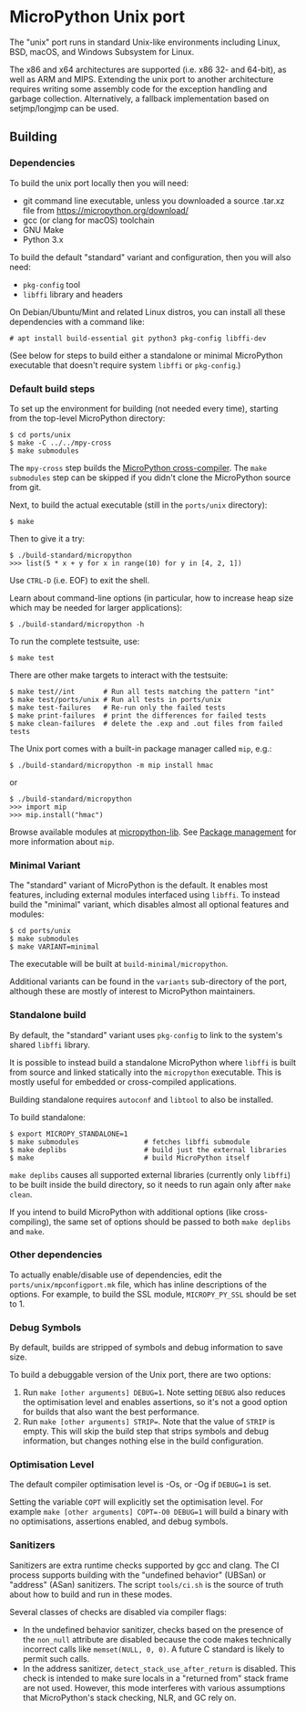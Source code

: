MicroPython Unix port
=====================

The "unix" port runs in standard Unix-like environments including Linux, BSD,
macOS, and Windows Subsystem for Linux.

The x86 and x64 architectures are supported (i.e. x86 32- and 64-bit), as well
as ARM and MIPS. Extending the unix port to another architecture requires
writing some assembly code for the exception handling and garbage collection.
Alternatively, a fallback implementation based on setjmp/longjmp can be used.

Building
--------

### Dependencies

To build the unix port locally then you will need:

* git command line executable, unless you downloaded a source .tar.xz file from
  https://micropython.org/download/
* gcc (or clang for macOS) toolchain
* GNU Make
* Python 3.x

To build the default "standard" variant and configuration, then you will also
need:

* `pkg-config` tool
* `libffi` library and headers

On Debian/Ubuntu/Mint and related Linux distros, you can install all these
dependencies with a command like:

```
# apt install build-essential git python3 pkg-config libffi-dev
```

(See below for steps to build either a standalone or minimal MicroPython
executable that doesn't require system `libffi` or `pkg-config`.)

### Default build steps

To set up the environment for building (not needed every time), starting from
the top-level MicroPython directory:

    $ cd ports/unix
    $ make -C ../../mpy-cross
    $ make submodules

The `mpy-cross` step builds the [MicroPython
cross-compiler](https://github.com/micropython/micropython/?tab=readme-ov-file#the-micropython-cross-compiler-mpy-cross).
The `make submodules` step can be skipped if you didn't clone the MicroPython
source from git.

Next, to build the actual executable (still in the `ports/unix` directory):

    $ make

Then to give it a try:

    $ ./build-standard/micropython
    >>> list(5 * x + y for x in range(10) for y in [4, 2, 1])

Use `CTRL-D` (i.e. EOF) to exit the shell.

Learn about command-line options (in particular, how to increase heap size
which may be needed for larger applications):

    $ ./build-standard/micropython -h

To run the complete testsuite, use:

    $ make test

There are other make targets to interact with the testsuite:

    $ make test//int       # Run all tests matching the pattern "int"
    $ make test/ports/unix # Run all tests in ports/unix
    $ make test-failures   # Re-run only the failed tests
    $ make print-failures  # print the differences for failed tests
    $ make clean-failures  # delete the .exp and .out files from failed tests

The Unix port comes with a built-in package manager called `mip`, e.g.:

    $ ./build-standard/micropython -m mip install hmac

or

    $ ./build-standard/micropython
    >>> import mip
    >>> mip.install("hmac")

Browse available modules at
[micropython-lib](https://github.com/micropython/micropython-lib). See
[Package management](https://docs.micropython.org/en/latest/reference/packages.html)
for more information about `mip`.

### Minimal Variant

The "standard" variant of MicroPython is the default. It enables most features,
including external modules interfaced using `libffi`. To instead build the
"minimal" variant, which disables almost all optional features and modules:

    $ cd ports/unix
    $ make submodules
    $ make VARIANT=minimal

The executable will be built at `build-minimal/micropython`.

Additional variants can be found in the `variants` sub-directory of the port,
although these are mostly of interest to MicroPython maintainers.

### Standalone build

By default, the "standard" variant uses `pkg-config` to link to the system's
shared `libffi` library.

It is possible to instead build a standalone MicroPython where `libffi` is built
from source and linked statically into the `micropython` executable. This is
mostly useful for embedded or cross-compiled applications.

Building standalone requires `autoconf` and `libtool` to also be installed.

To build standalone:

    $ export MICROPY_STANDALONE=1
    $ make submodules                # fetches libffi submodule
    $ make deplibs                   # build just the external libraries
    $ make                           # build MicroPython itself

`make deplibs` causes all supported external libraries (currently only `libffi`)
to be built inside the build directory, so it needs to run again only after
`make clean`.

If you intend to build MicroPython with additional options (like
cross-compiling), the same set of options should be passed to both `make
deplibs` and `make`.

### Other dependencies

To actually enable/disable use of dependencies, edit the
`ports/unix/mpconfigport.mk` file, which has inline descriptions of the
options. For example, to build the SSL module, `MICROPY_PY_SSL` should be
set to 1.

### Debug Symbols

By default, builds are stripped of symbols and debug information to save size.

To build a debuggable version of the Unix port, there are two options:

1. Run `make [other arguments] DEBUG=1`. Note setting `DEBUG` also reduces the
   optimisation level and enables assertions, so it's not a good option for
   builds that also want the best performance.
2. Run `make [other arguments] STRIP=`. Note that the value of `STRIP` is
   empty. This will skip the build step that strips symbols and debug
   information, but changes nothing else in the build configuration.

### Optimisation Level

The default compiler optimisation level is -Os, or -Og if `DEBUG=1` is set.

Setting the variable `COPT` will explicitly set the optimisation level. For
example `make [other arguments] COPT=-O0 DEBUG=1` will build a binary with no
optimisations, assertions enabled, and debug symbols.

### Sanitizers

Sanitizers are extra runtime checks supported by gcc and clang. The CI process
supports building with the "undefined behavior" (UBSan) or "address" (ASan)
sanitizers. The script `tools/ci.sh` is the source of truth about how to build
and run in these modes.

Several classes of checks are disabled via compiler flags:

* In the undefined behavior sanitizer, checks based on the presence of the
  `non_null` attribute are disabled because the code makes technically incorrect
  calls like `memset(NULL, 0, 0)`. A future C standard is likely to permit such
  calls.
* In the address sanitizer, `detect_stack_use_after_return` is disabled. This
  check is intended to make sure locals in a "returned from" stack frame are not
  used. However, this mode interferes with various assumptions that
  MicroPython's stack checking, NLR, and GC rely on.
